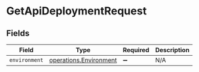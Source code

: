 # GetApiDeploymentRequest


## Fields

| Field                                                            | Type                                                             | Required                                                         | Description                                                      |
| ---------------------------------------------------------------- | ---------------------------------------------------------------- | ---------------------------------------------------------------- | ---------------------------------------------------------------- |
| `environment`                                                    | [operations.Environment](../../models/operations/environment.md) | :heavy_minus_sign:                                               | N/A                                                              |